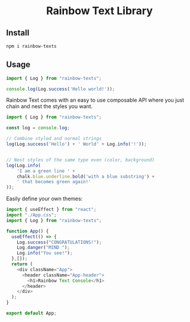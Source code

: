 
<h1 align="center">
	Rainbow Text Library
</h1>

## Install

```sh
npm i rainbow-texts
```

## Usage

```js
import { Log } from "rainbow-texts";

console.log(Log.success('Hello world!'));
```

Rainbow Text comes with an easy to use composable API where you just chain and nest the styles you want.

```js
import { Log } from "rainbow-texts";

const log = console.log;

// Combine styled and normal strings
log(Log.success('Hello') + ' World' + Log.info('!'));


// Nest styles of the same type even (color, background)
log(Log.info(
	'I am a green line ' +
	chalk.blue.underline.bold('with a blue substring') +
	' that becomes green again!'
));

```

Easily define your own themes:

```js
import { useEffect } from "react";
import "./App.css";
import { Log } from "rainbow-texts";

function App() {
  useEffect(() => {
    Log.success("CONGRATULATIONS!");
    Log.danger("MIND ");
    Log.info("You see!");
  },[]);
  return (
    <div className="App">
      <header className="App-header">
        <h1>Rainbow Text Console</h1>
      </header>
    </div>
  );
}

export default App;
```
